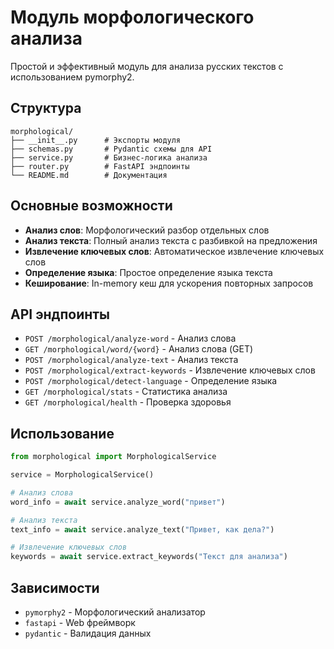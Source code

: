 # Модуль морфологического анализа

Простой и эффективный модуль для анализа русских текстов с использованием pymorphy2.

## Структура

```
morphological/
├── __init__.py      # Экспорты модуля
├── schemas.py       # Pydantic схемы для API
├── service.py       # Бизнес-логика анализа
├── router.py        # FastAPI эндпоинты
└── README.md        # Документация
```

## Основные возможности

- **Анализ слов**: Морфологический разбор отдельных слов
- **Анализ текста**: Полный анализ текста с разбивкой на предложения
- **Извлечение ключевых слов**: Автоматическое извлечение ключевых слов
- **Определение языка**: Простое определение языка текста
- **Кеширование**: In-memory кеш для ускорения повторных запросов

## API эндпоинты

- `POST /morphological/analyze-word` - Анализ слова
- `GET /morphological/word/{word}` - Анализ слова (GET)
- `POST /morphological/analyze-text` - Анализ текста
- `POST /morphological/extract-keywords` - Извлечение ключевых слов
- `POST /morphological/detect-language` - Определение языка
- `GET /morphological/stats` - Статистика анализа
- `GET /morphological/health` - Проверка здоровья

## Использование

```python
from morphological import MorphologicalService

service = MorphologicalService()

# Анализ слова
word_info = await service.analyze_word("привет")

# Анализ текста
text_info = await service.analyze_text("Привет, как дела?")

# Извлечение ключевых слов
keywords = await service.extract_keywords("Текст для анализа")
```

## Зависимости

- `pymorphy2` - Морфологический анализатор
- `fastapi` - Web фреймворк
- `pydantic` - Валидация данных
